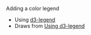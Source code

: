 Adding a color legend

 * Using [d3-legend](https://github.com/susielu/d3-legend)
 * Draws from [Using d3-legend](http://bl.ocks.org/curran/950cbe78b4c307fa14a1)
